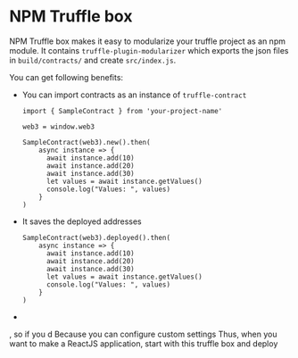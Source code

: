 # NPM Truffle box

NPM Truffle box makes it easy to modularize your truffle project as an npm module.
It contains `truffle-plugin-modularizer` which exports the json files in `build/contracts/` and create `src/index.js`.

You can get following benefits:
- You can import contracts as an instance of `truffle-contract`
  ```
  import { SampleContract } from 'your-project-name'
 
  web3 = window.web3

  SampleContract(web3).new().then(
      async instance => {
        await instance.add(10)
        await instance.add(20)
        await instance.add(30)
        let values = await instance.getValues()
        console.log("Values: ", values)
      }
  )
  ```
- It saves the deployed addresses
  ```
  SampleContract(web3).deployed().then(
      async instance => {
        await instance.add(10)
        await instance.add(20)
        await instance.add(30)
        let values = await instance.getValues()
        console.log("Values: ", values)
      }
  )
  ```
- 
, so if you d
Because you can configure custom settings
Thus, when you want to make a ReactJS application, start with this truffle box and deploy 
